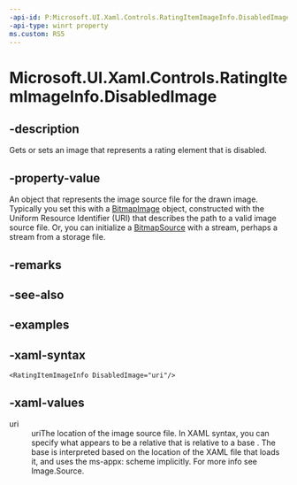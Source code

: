 ```yaml
---
-api-id: P:Microsoft.UI.Xaml.Controls.RatingItemImageInfo.DisabledImage
-api-type: winrt property
ms.custom: RS5
---
```

<!-- Property syntax.
public ImageSource DisabledImage { get;  set; }
-->

# Microsoft.UI.Xaml.Controls.RatingItemImageInfo.DisabledImage



## -description

Gets or sets an image that represents a rating element that is disabled.



## -property-value

An object that represents the image source file for the drawn image. Typically you set this with a [BitmapImage](/uwp/api/windows.ui.xaml.media.imaging.bitmapimage) object, constructed with the Uniform Resource Identifier (URI) that describes the path to a valid image source file. Or, you can initialize a [BitmapSource](/uwp/api/windows.ui.xaml.media.imaging.bitmapsource) with a stream, perhaps a stream from a storage file.



## -remarks



## -see-also



## -examples



## -xaml-syntax

```xaml
<RatingItemImageInfo DisabledImage="uri"/>
```



## -xaml-values

<dl><dt>uri</dt><dd>uriThe location of the image source file. In XAML syntax, you can specify what appears to be a relative that is relative to a base . The base is interpreted based on the location of the XAML file that loads it, and uses the ms-appx: scheme implicitly. For more info see Image.Source.</dd>
</dl>



